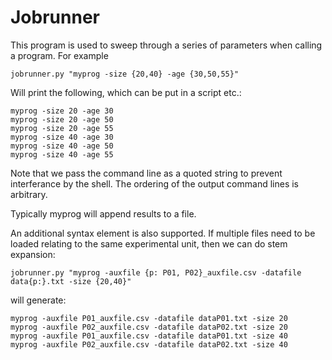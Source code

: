 # Jobrunner

This program is used to sweep through a series of parameters when calling a program.  For example

`jobrunner.py "myprog -size {20,40} -age {30,50,55}"`

Will print the following, which can be put in a script etc.: 

```
myprog -size 20 -age 30
myprog -size 20 -age 50
myprog -size 20 -age 55
myprog -size 40 -age 30
myprog -size 40 -age 50
myprog -size 40 -age 55
```

Note that we pass the command line as a quoted string to prevent interferance by the shell. The ordering of the output command lines is arbitrary.

Typically myprog will append results to a file.

An additional syntax element is also supported.  If multiple files need to be loaded relating to the same experimental unit, then we can do stem expansion:

```
jobrunner.py "myprog -auxfile {p: P01, P02}_auxfile.csv -datafile data{p:}.txt -size {20,40}"
```

will generate:

```
myprog -auxfile P01_auxfile.csv -datafile dataP01.txt -size 20
myprog -auxfile P02_auxfile.csv -datafile dataP02.txt -size 20
myprog -auxfile P01_auxfile.csv -datafile dataP01.txt -size 40
myprog -auxfile P02_auxfile.csv -datafile dataP02.txt -size 40
```







